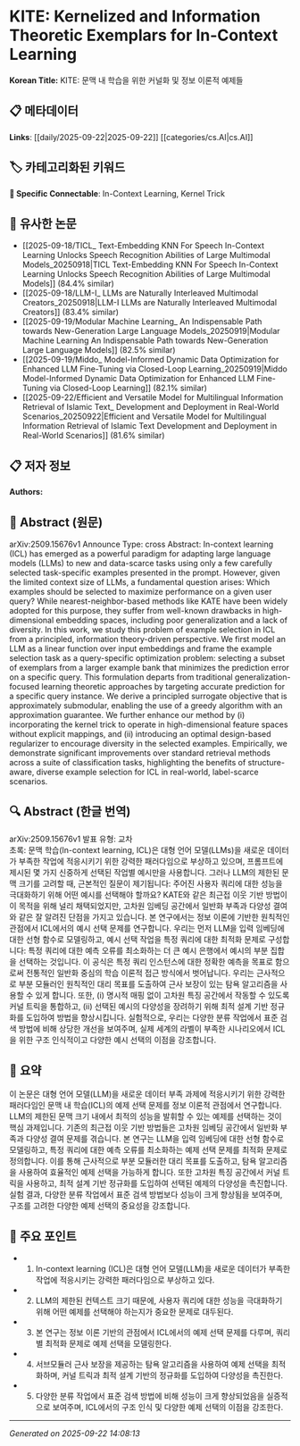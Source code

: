 # KITE: Kernelized and Information Theoretic Exemplars for In-Context Learning

**Korean Title:** KITE: 문맥 내 학습을 위한 커널화 및 정보 이론적 예제들

## 📋 메타데이터

**Links**: [[daily/2025-09-22|2025-09-22]] [[categories/cs.AI|cs.AI]]

## 🏷️ 카테고리화된 키워드
**🔗 Specific Connectable**: In-Context Learning, Kernel Trick

## 🔗 유사한 논문
- [[2025-09-18/TICL_ Text-Embedding KNN For Speech In-Context Learning Unlocks Speech Recognition Abilities of Large Multimodal Models_20250918|TICL Text-Embedding KNN For Speech In-Context Learning Unlocks Speech Recognition Abilities of Large Multimodal Models]] (84.4% similar)
- [[2025-09-18/LLM-I_ LLMs are Naturally Interleaved Multimodal Creators_20250918|LLM-I LLMs are Naturally Interleaved Multimodal Creators]] (83.4% similar)
- [[2025-09-19/Modular Machine Learning_ An Indispensable Path towards New-Generation Large Language Models_20250919|Modular Machine Learning An Indispensable Path towards New-Generation Large Language Models]] (82.5% similar)
- [[2025-09-19/Middo_ Model-Informed Dynamic Data Optimization for Enhanced LLM Fine-Tuning via Closed-Loop Learning_20250919|Middo Model-Informed Dynamic Data Optimization for Enhanced LLM Fine-Tuning via Closed-Loop Learning]] (82.1% similar)
- [[2025-09-22/Efficient and Versatile Model for Multilingual Information Retrieval of Islamic Text_ Development and Deployment in Real-World Scenarios_20250922|Efficient and Versatile Model for Multilingual Information Retrieval of Islamic Text Development and Deployment in Real-World Scenarios]] (81.6% similar)

## 📋 저자 정보

**Authors:** 

## 📄 Abstract (원문)

arXiv:2509.15676v1 Announce Type: cross 
Abstract: In-context learning (ICL) has emerged as a powerful paradigm for adapting large language models (LLMs) to new and data-scarce tasks using only a few carefully selected task-specific examples presented in the prompt. However, given the limited context size of LLMs, a fundamental question arises: Which examples should be selected to maximize performance on a given user query? While nearest-neighbor-based methods like KATE have been widely adopted for this purpose, they suffer from well-known drawbacks in high-dimensional embedding spaces, including poor generalization and a lack of diversity. In this work, we study this problem of example selection in ICL from a principled, information theory-driven perspective. We first model an LLM as a linear function over input embeddings and frame the example selection task as a query-specific optimization problem: selecting a subset of exemplars from a larger example bank that minimizes the prediction error on a specific query. This formulation departs from traditional generalization-focused learning theoretic approaches by targeting accurate prediction for a specific query instance. We derive a principled surrogate objective that is approximately submodular, enabling the use of a greedy algorithm with an approximation guarantee. We further enhance our method by (i) incorporating the kernel trick to operate in high-dimensional feature spaces without explicit mappings, and (ii) introducing an optimal design-based regularizer to encourage diversity in the selected examples. Empirically, we demonstrate significant improvements over standard retrieval methods across a suite of classification tasks, highlighting the benefits of structure-aware, diverse example selection for ICL in real-world, label-scarce scenarios.

## 🔍 Abstract (한글 번역)

arXiv:2509.15676v1 발표 유형: 교차  
초록: 문맥 학습(In-context learning, ICL)은 대형 언어 모델(LLMs)을 새로운 데이터가 부족한 작업에 적응시키기 위한 강력한 패러다임으로 부상하고 있으며, 프롬프트에 제시된 몇 가지 신중하게 선택된 작업별 예시만을 사용합니다. 그러나 LLM의 제한된 문맥 크기를 고려할 때, 근본적인 질문이 제기됩니다: 주어진 사용자 쿼리에 대한 성능을 극대화하기 위해 어떤 예시를 선택해야 할까요? KATE와 같은 최근접 이웃 기반 방법이 이 목적을 위해 널리 채택되었지만, 고차원 임베딩 공간에서 일반화 부족과 다양성 결여와 같은 잘 알려진 단점을 가지고 있습니다. 본 연구에서는 정보 이론에 기반한 원칙적인 관점에서 ICL에서의 예시 선택 문제를 연구합니다. 우리는 먼저 LLM을 입력 임베딩에 대한 선형 함수로 모델링하고, 예시 선택 작업을 특정 쿼리에 대한 최적화 문제로 구성합니다: 특정 쿼리에 대한 예측 오류를 최소화하는 더 큰 예시 은행에서 예시의 부분 집합을 선택하는 것입니다. 이 공식은 특정 쿼리 인스턴스에 대한 정확한 예측을 목표로 함으로써 전통적인 일반화 중심의 학습 이론적 접근 방식에서 벗어납니다. 우리는 근사적으로 부분 모듈러인 원칙적인 대리 목표를 도출하여 근사 보장이 있는 탐욕 알고리즘을 사용할 수 있게 합니다. 또한, (i) 명시적 매핑 없이 고차원 특징 공간에서 작동할 수 있도록 커널 트릭을 통합하고, (ii) 선택된 예시의 다양성을 장려하기 위해 최적 설계 기반 정규화를 도입하여 방법을 향상시킵니다. 실험적으로, 우리는 다양한 분류 작업에서 표준 검색 방법에 비해 상당한 개선을 보여주며, 실제 세계의 라벨이 부족한 시나리오에서 ICL을 위한 구조 인식적이고 다양한 예시 선택의 이점을 강조합니다.

## 📝 요약

이 논문은 대형 언어 모델(LLM)을 새로운 데이터 부족 과제에 적응시키기 위한 강력한 패러다임인 문맥 내 학습(ICL)의 예제 선택 문제를 정보 이론적 관점에서 연구합니다. LLM의 제한된 문맥 크기 내에서 최적의 성능을 발휘할 수 있는 예제를 선택하는 것이 핵심 과제입니다. 기존의 최근접 이웃 기반 방법들은 고차원 임베딩 공간에서 일반화 부족과 다양성 결여 문제를 겪습니다. 본 연구는 LLM을 입력 임베딩에 대한 선형 함수로 모델링하고, 특정 쿼리에 대한 예측 오류를 최소화하는 예제 선택 문제를 최적화 문제로 정의합니다. 이를 통해 근사적으로 부분 모듈러한 대리 목표를 도출하고, 탐욕 알고리즘을 사용하여 효율적인 예제 선택을 가능하게 합니다. 또한 고차원 특징 공간에서 커널 트릭을 사용하고, 최적 설계 기반 정규화를 도입하여 선택된 예제의 다양성을 촉진합니다. 실험 결과, 다양한 분류 작업에서 표준 검색 방법보다 성능이 크게 향상됨을 보여주며, 구조를 고려한 다양한 예제 선택의 중요성을 강조합니다.

## 🎯 주요 포인트

- 1. In-context learning (ICL)은 대형 언어 모델(LLM)을 새로운 데이터가 부족한 작업에 적응시키는 강력한 패러다임으로 부상하고 있다.

- 2. LLM의 제한된 컨텍스트 크기 때문에, 사용자 쿼리에 대한 성능을 극대화하기 위해 어떤 예제를 선택해야 하는지가 중요한 문제로 대두된다.

- 3. 본 연구는 정보 이론 기반의 관점에서 ICL에서의 예제 선택 문제를 다루며, 쿼리별 최적화 문제로 예제 선택을 모델링한다.

- 4. 서브모듈러 근사 보장을 제공하는 탐욕 알고리즘을 사용하여 예제 선택을 최적화하며, 커널 트릭과 최적 설계 기반의 정규화를 도입하여 다양성을 촉진한다.

- 5. 다양한 분류 작업에서 표준 검색 방법에 비해 성능이 크게 향상되었음을 실증적으로 보여주며, ICL에서의 구조 인식 및 다양한 예제 선택의 이점을 강조한다.

---

*Generated on 2025-09-22 14:08:13*